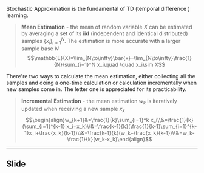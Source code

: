 Stochastic Approximation is the fundamental of TD (temporal difference ) learning.

> **Mean Estimation** - the mean of random variable $X$ can be estimated by averaging a set of its **iid** (independent and identical distributed) samples $\{x_i\}_{i=1}^N$. The estimation is more accurate with a larger sample base $N$
$$\mathbb{E}(X)=\lim_{N\to\infty}\bar{x}=\lim_{N\to\infty}\frac{1}{N}\sum_{i=1}^N x_i\quad \quad x_i\sim X$$

There're two ways to calculate the mean estimation, either collecting all the samples and doing a one-time calculation or calculation incrementally when new samples come in. The letter one is appreciated for its practicability.

> **Incremental Estimation** - the mean estimation $w_k$ is iteratively updated when receiving a new sample $x_k$
$$\begin{align}w_{k+1}&=\frac{1}{k}\sum_{i=1}^k x_i\\&=\frac{1}{k}(\sum_{i=1}^{k-1} x_i+x_k)\\&=\frac{k-1}{k}(\frac{1}{k-1}\sum_{i=1}^{k-1}x_i+\frac{x_k}{k-1})\\&=\frac{k-1}{k}(w_k+\frac{x_k}{k-1})\\&=w_k-\frac{1}{k}(w_k-x_k)\end{align}$$






---
## Slide
